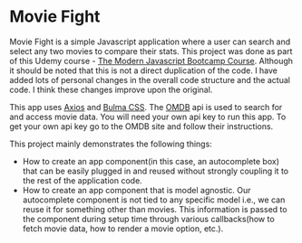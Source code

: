 # Movie Fight
Movie Fight is a simple Javascript application where a user can search and select any two movies to compare their stats.
This project was done as part of this Udemy course - [The Modern Javascript Bootcamp Course](https://www.udemy.com/course/javascript-beginners-complete-tutorial). Although it
should be noted that this is not a direct duplication of the code. I have added lots of personal changes in the overall code structure and the actual code. I think these changes
improve upon the original.

This app uses [Axios](https://axios-http.com/) and [Bulma CSS](https://bulma.io/). The [OMDB](https://www.omdbapi.com/) api is used to search for and access movie data. You will
need your own api key to run this app. To get your own api key go to the OMDB site and follow their instructions.

This project mainly demonstrates the following things:
- How to create an app component(in this case, an autocomplete box) that can be easily plugged in and reused without strongly coupling it to the rest of the application code.
- How to create an app component that is model agnostic. Our autocomplete component is not tied to any specific model i.e., we can reuse it for something other than movies. This information is passed to the component during setup time through various callbacks(how to fetch movie data, how to render a movie option, etc.).
